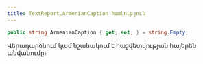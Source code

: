 ```yaml
---
title: TextReport.ArmenianCaption հատկություն
---
```


```c#
public string ArmenianCaption { get; set; } = string.Empty;
```

Վերադարձնում կամ նշանակում է հաշվետվության հայերեն անվանումը։
